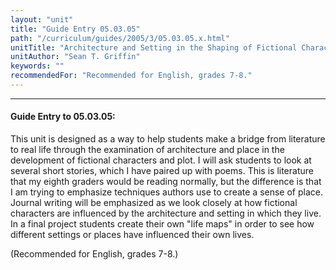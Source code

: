 ```yaml
---
layout: "unit"
title: "Guide Entry 05.03.05"
path: "/curriculum/guides/2005/3/05.03.05.x.html"
unitTitle: "Architecture and Setting in the Shaping of Fictional Characters"
unitAuthor: "Sean T. Griffin"
keywords: ""
recommendedFor: "Recommended for English, grades 7-8."
---
```

<body>
<hr/>
 <h4>
  Guide Entry to 05.03.05:
 </h4>
 <p>
  This unit is designed as a way to help students make a bridge from literature to real life through the examination of architecture and place in the development of fictional characters and plot. I will ask students to look at several short stories, which I have paired up with poems.  This is literature that my eighth graders would be reading normally, but the difference is that I am trying to emphasize techniques authors use to create a sense of place. Journal writing will be emphasized as we look closely at how fictional characters are influenced by the architecture and setting in which they live.  In a final project students create their own "life maps" in order to see how different settings or places have influenced their own lives.
 </p>
<p>
  (Recommended for English, grades 7-8.)
 </p>

</body>